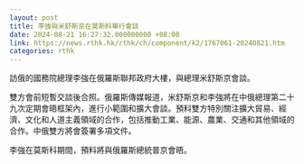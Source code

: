 ```yaml
---
layout: post
title: 李強與米舒斯京在莫斯科舉行會談
date: 2024-08-21 16:27:32.000000000 +08:00
link: https://news.rthk.hk/rthk/ch/component/k2/1767061-20240821.htm
categories: rthk
---
```


訪俄的國務院總理李強在俄羅斯聯邦政府大樓，與總理米舒斯京會談。

雙方會前短暫交談後合照。俄羅斯傳媒報道，米舒斯京和李強將在中俄總理第二十九次定期會晤框架內，進行小範圍和擴大會談。預料雙方特別關注擴大貿易、經濟、文化和人道主義領域的合作，包括推動工業、能源、農業、交通和其他領域的合作。中俄雙方將會簽署多項文件。

李強在莫斯科期間，預料將與俄羅斯總統普京會晤。
